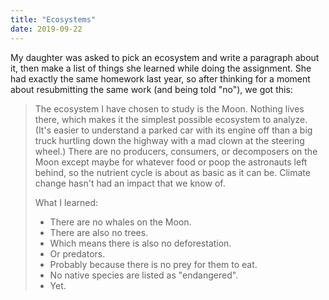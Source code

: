 ```yaml
---
title: "Ecosystems"
date: 2019-09-22
---
```


My daughter was asked to pick an ecosystem and write a paragraph about it,
then make a list of things she learned while doing the assignment.
She had exactly the same homework last year,
so after thinking for a moment about resubmitting the same work (and being told "no"),
we got this:

> The ecosystem I have chosen to study is the Moon.
> Nothing lives there,
> which makes it the simplest possible ecosystem to analyze.
> (It's easier to understand a parked car with its engine off
> than a big truck hurtling down the highway with a mad clown at the steering wheel.)
> There are no producers, consumers, or decomposers on the Moon
> except maybe for whatever food or poop the astronauts left behind,
> so the nutrient cycle is about as basic as it can be.
> Climate change hasn't had an impact that we know of.
>
> What I learned:
> -   There are no whales on the Moon.
> -   There are also no trees.
> -   Which means there is also no deforestation.
> -   Or predators.
> -   Probably because there is no prey for them to eat.
> -   No native species are listed as "endangered".
> -   Yet.
